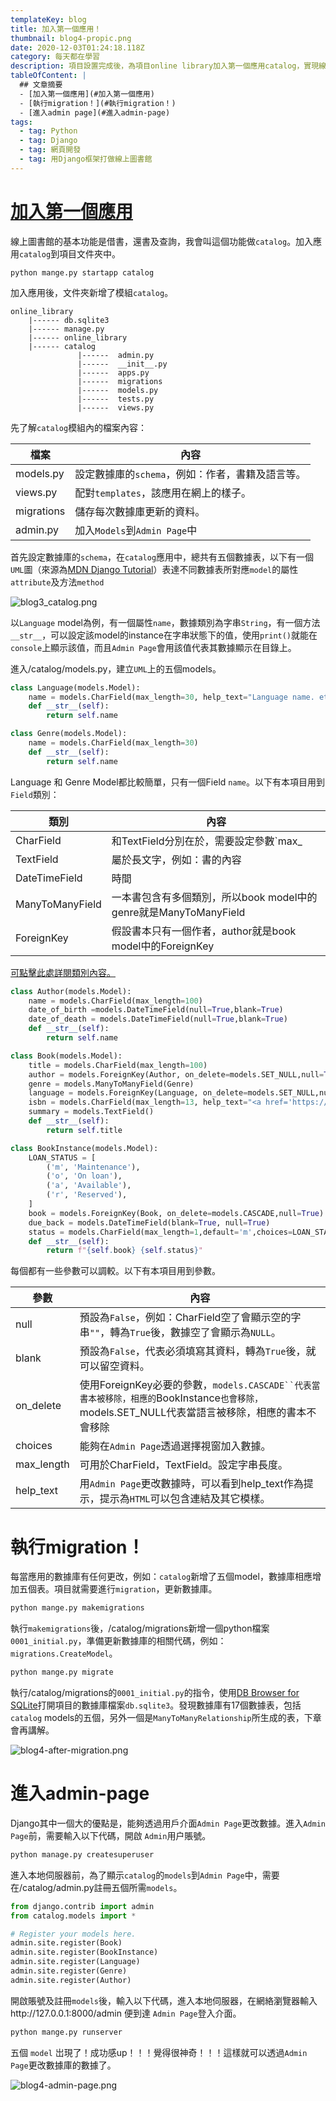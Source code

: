 ```yaml
---
templateKey: blog
title: 加入第一個應用！
thumbnail: blog4-propic.png
date: 2020-12-03T01:24:18.118Z
category: 每天都在學習
description: 項目設置完成後，為項目online library加入第一個應用catalog，實現線上圖書館基本功能！
tableOfContent: |
  ## 文章摘要
  - [加入第一個應用](#加入第一個應用)
  - [執行migration！](#執行migration！)
  - [進入admin page](#進入admin-page)
tags:
  - tag: Python
  - tag: Django
  - tag: 網頁開發
  - tag: 用Django框架打做線上圖書館
---
```

# <ins>加入第一個應用<ins>

線上圖書館的基本功能是借書，還書及查詢，我會叫這個功能做`catalog`。加入應用`catalog`到項目文件夾中。

```
python mange.py startapp catalog
```

加入應用後，文件夾新增了模組`catalog`。

```
online_library
    |------ db.sqlite3     
    |------ manage.py
    |------ online_library
    |------ catalog
               |------  admin.py        
               |------  __init__.py 
               |------  apps.py 
               |------  migrations
               |------  models.py 
               |------  tests.py
               |------  views.py
```

先了解`catalog`模組內的檔案內容：

| 檔案         | 內容                           |
| ---------- | ---------------------------- |
| models.py  | 設定數據庫的`schema`，例如：作者，書籍及語言等。 |
| views.py   | 配對`templates`，該應用在網上的樣子。     |
| migrations | 儲存每次數據庫更新的資料。                |
| admin.py   | 加入`Models`到`Admin Page`中     |

首先設定數據庫的`schema`，在`catalog`應用中，總共有五個數據表，以下有一個`UML`圖（來源為[MDN Django Tutorial](https://developer.mozilla.org/en-US/docs/Learn/Server-side/Django)）表達不同數據表所對應`model`的屬性`attribute`及方法`method`

![blog3_catalog.png](blog4_catalog.png)

以`Language` model為例，有一個屬性`name`，數據類別為字串`String`，有一個方法`__str__`，可以設定該model的instance在字串狀態下的值，使用`print()`就能在`console`上顯示該值，而且`Admin Page`會用該值代表其數據顯示在目錄上。

進入/catalog/models.py，建立`UML`上的五個models。

```python
class Language(models.Model):
    name = models.CharField(max_length=30, help_text="Language name. etc: chinese")
    def __str__(self):
        return self.name

class Genre(models.Model):
    name = models.CharField(max_length=30)
    def __str__(self):
        return self.name
```

Language 和 Genre Model都比較簡單，只有一個Field `name`。以下有本項目用到`Field`類別：

| 類別              | 內容                                              |
| --------------- | ----------------------------------------------- |
| CharField       | 和TextField分別在於，需要設定參數`max_|ength`               |
| TextField       | 屬於長文字，例如：書的內容                                   |
| DateTimeField   | 時間                                              |
| ManyToManyField | 一本書包含有多個類別，所以book model中的genre就是ManyToManyField |
| ForeignKey      | 假設書本只有一個作者，author就是book model中的ForeignKey       |

[可點擊此處詳閱類別內容。](https://docs.djangoproject.com/en/2.1/ref/models/fields/#field-types)

```python
class Author(models.Model):
    name = models.CharField(max_length=100)
    date_of_birth =models.DateTimeField(null=True,blank=True)
    date_of_death = models.DateTimeField(null=True,blank=True)
    def __str__(self):
        return self.name

class Book(models.Model):
    title = models.CharField(max_length=100)
    author = models.ForeignKey(Author, on_delete=models.SET_NULL,null=True)
    genre = models.ManyToManyField(Genre)
    language = models.ForeignKey(Language, on_delete=models.SET_NULL,null=True)
    isbn = models.CharField(max_length=13, help_text="<a href='https://zh.wikipedia.org/zh-hk/%E5%9B%BD%E9%99%85%E6%A0%87%E5%87%86%E4%B9%A6%E5%8F%B7'>click here for isbn detail<a>")
    summary = models.TextField()
    def __str__(self):
        return self.title

class BookInstance(models.Model):
    LOAN_STATUS = [
        ('m', 'Maintenance'),
        ('o', 'On loan'),
        ('a', 'Available'),
        ('r', 'Reserved'),
    ]
    book = models.ForeignKey(Book, on_delete=models.CASCADE,null=True)
    due_back = models.DateTimeField(blank=True, null=True)
    status = models.CharField(max_length=1,default='m',choices=LOAN_STATUS)
    def __str__(self):
        return f"{self.book} {self.status}"
```

每個都有一些參數可以調較。以下有本項目用到參數。

| 參數         | 內容                                                                                                       |
| ---------- | -------------------------------------------------------------------------------------------------------- |
| null       | 預設為`False`，例如：CharField空了會顯示空的字串`""`，轉為`True`後，數據空了會顯示為`NULL`。                                           |
| blank      | 預設為`False`，代表必須填寫其資料，轉為`True`後，就可以留空資料。                                                                  |
| on_delete  | 使用ForeignKey必要的參數，```models.CASCADE``代表當書本被移除，相應的```BookInstance`也會移除，`models.SET_NULL代表當語言被移除，相應的書本不會移除 |
| choices    | 能夠在`Admin Page`透過選擇視窗加入數據。                                                                               |
| max_length | 可用於CharField，TextField。設定字串長度。                                                                           |
| help_text  | 用`Admin Page`更改數據時，可以看到help_text作為提示，提示為`HTML`可以包含連結及其它模樣。                                               |

# 執行migration！

每當應用的數據庫有任何更改，例如：`catalog`新增了五個model，數據庫相應增加五個表。項目就需要進行`migration`，更新數據庫。

```python
python mange.py makemigrations
```

執行`makemigrations`後，/catalog/migrations新增一個python檔案`0001_initial.py`，準備更新數據庫的相關代碼，例如：`migrations.CreateModel`。

```python
python mange.py migrate
```

執行/catalog/migrations的`0001_initial.py`的指令，使用[DB Browser for SQLite](https://sqlitebrowser.org/)打開項目的數據庫檔案`db.sqlite3`。發現數據庫有17個數據表，包括`catalog` models的五個，另外一個是`ManyToManyRelationship`所生成的表，下章會再講解。

![blog4-after-migration.png](blog4-after-migration.png)

# 進入admin-page

Django其中一個大的優點是，能夠透過用戶介面`Admin Page`更改數據。進入`Admin Page`前，需要輸入以下代碼，開啟 `Admin`用户賬號。

```python
python manage.py createsuperuser
```

進入本地伺服器前，為了顯示`catalog`的`models`到`Admin Page`中，需要在/catalog/admin.py註冊五個所需`models`。

```python
from django.contrib import admin
from catalog.models import *

# Register your models here.
admin.site.register(Book)
admin.site.register(BookInstance)
admin.site.register(Language)
admin.site.register(Genre)
admin.site.register(Author)
```

開啟賬號及註冊`models`後，輸入以下代碼，進入本地伺服器，在網絡瀏覽器輸入http://127.0.0.1:8000/admin 便到達 `Admin Page`登入介面。

```python
python mange.py runserver
```

五個 `model` 岀現了！成功感up！！！覺得很神奇！！！這樣就可以透過`Admin Page`更改數據庫的數據了。

![blog4-admin-page.png](blog4-admin-page.png)